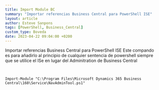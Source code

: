 ```yaml
---
title: Import Module BC
summary: "Importar referencias Business Central para PowerShell ISE"
layout: article
author: Esteve Sanpons
tags: [PowerShell, Business_Central]
custom_type: Boveda
date: 2023-04-22 09:04:00 +0200
---
```


Importar referencias Business Central para PowerShell ISE
Este compando es para añadirlo al principio de cualquier sentencia de powershell siempre que se utilice el ISe en lugar del Adminitration de Business Central

<br>

```
Import-Module "C:\Program Files\Microsoft Dynamics 365 Business Central\160\Service\NavAdminTool.ps1"
```
